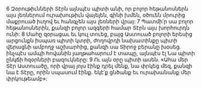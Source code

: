 6 Զօրութիւնների Տէրն այնպէս պիտի անի,
որ բոլոր հեթանոսներն այս լեռներում ուրախութիւն վայելեն,
գինի խմեն,
օծուեն մրուրից մաքրուած իւղով
եւ հանգչեն այս լեռների վրայ:
7 Պատմի՛ր սա բոլոր հեթանոսներին,
քանզի բոլոր ազգերի համար Տէրն այս խորհուրդն ունի:
8 Մահը զօրացաւ եւ կուլ տուեց,
բայց Աստուած բոլորի երեսից արցունքն իսպառ պիտի կտրի,
ժողովրդի նախատինքը պիտի վերացնի ամբողջ աշխարհից,
քանզի սա Տիրոջ բերանը խօսեց.
ինչպէս ամպի հովանին յաղթահարում է տապը,
այնպէս էլ Նա պիտի ընկճի հզօրների բազուկները:
9 Ու այն օրը պիտի ասեն.
«Ահա մեր Տէր Աստուածը, որի վրայ յոյս էինք դրել մենք,
նա փրկեց մեզ,
քանզի նա է Տէրը, որին սպասում էինք.
եկէ՛ք ցնծանք եւ ուրախանանք մեր փրկութեամբ»:
